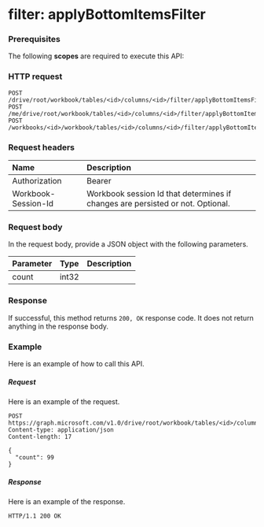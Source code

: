 # filter: applyBottomItemsFilter


### Prerequisites
The following **scopes** are required to execute this API: 
### HTTP request
<!-- { "blockType": "ignored" } -->
```http
POST /drive/root/workbook/tables/<id>/columns/<id>/filter/applyBottomItemsFilter
POST /me/drive/root/workbook/tables/<id>/columns/<id>/filter/applyBottomItemsFilter
POST /workbooks/<id>/workbook/tables/<id>/columns/<id>/filter/applyBottomItemsFilter

```
### Request headers
| Name       | Description|
|:---------------|:----------|
| Authorization  | Bearer <code>|
| Workbook-Session-Id  | Workbook session Id that determines if changes are persisted or not. Optional.|

### Request body
In the request body, provide a JSON object with the following parameters.

| Parameter	   | Type	|Description|
|:---------------|:--------|:----------|
|count|int32||

### Response
If successful, this method returns `200, OK` response code. It does not return anything in the response body.

### Example
Here is an example of how to call this API.
##### Request
Here is an example of the request.
<!-- {
  "blockType": "request",
  "name": "filter_applybottomitemsfilter"
}-->
```http
POST https://graph.microsoft.com/v1.0/drive/root/workbook/tables/<id>/columns/<id>/filter/applyBottomItemsFilter
Content-type: application/json
Content-length: 17

{
  "count": 99
}
```

##### Response
Here is an example of the response. 
<!-- {
  "blockType": "response",
  "truncated": true,
  "@odata.type": "microsoft.graph.None"
} -->
```http
HTTP/1.1 200 OK
```

<!-- uuid: 8fcb5dbc-d5aa-4681-8e31-b001d5168d79
2015-10-25 14:57:30 UTC -->
<!-- {
  "type": "#page.annotation",
  "description": "filter: applyBottomItemsFilter",
  "keywords": "",
  "section": "documentation",
  "tocPath": ""
}-->
